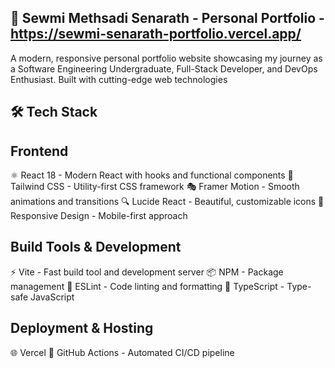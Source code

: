 ## 🚀 Sewmi Methsadi Senarath - Personal Portfolio - https://sewmi-senarath-portfolio.vercel.app/
A modern, responsive personal portfolio website showcasing my journey as a Software Engineering Undergraduate, Full-Stack Developer, and DevOps Enthusiast. Built with cutting-edge web technologies

## 🛠️ Tech Stack
## Frontend

⚛️ React 18 - Modern React with hooks and functional components
🎨 Tailwind CSS - Utility-first CSS framework
🎭 Framer Motion - Smooth animations and transitions
🔍 Lucide React - Beautiful, customizable icons
📱 Responsive Design - Mobile-first approach

## Build Tools & Development

⚡ Vite - Fast build tool and development server
📦 NPM - Package management
🔧 ESLint - Code linting and formatting
🎯 TypeScript - Type-safe JavaScript

## Deployment & Hosting

🌐 Vercel
🔄 GitHub Actions - Automated CI/CD pipeline
